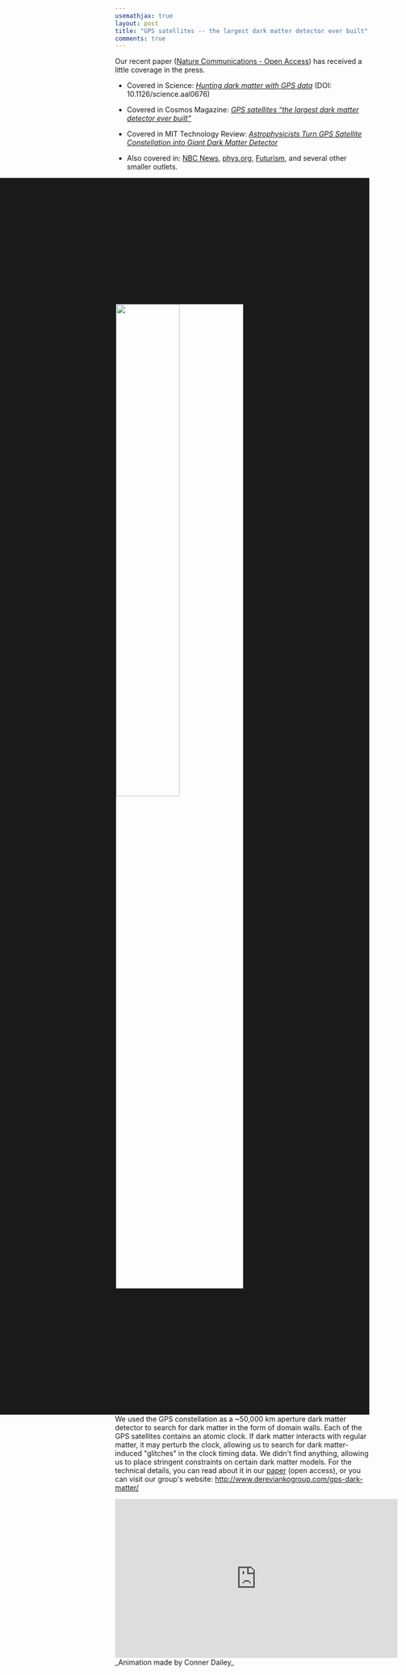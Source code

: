 ```yaml
---
usemathjax: true
layout: post
title: "GPS satellites -- the largest dark matter detector ever built"
comments: true
---
```


Our recent paper ([Nature Communications - Open Access](https://www.nature.com/articles/s41467-017-01440-4)) has received a little coverage in the press.

* Covered in Science: [_Hunting dark matter with GPS data_](https://www.sciencemag.org/news/2017/01/hunting-dark-matter-gps-data) (DOI: 10.1126/science.aal0676)

* Covered in Cosmos Magazine: [_GPS satellites “the largest dark matter detector ever built”_](https://cosmosmagazine.com/space/gps-satellites-the-largest-dark-matter-detector-ever-built)

* Covered in MIT Technology Review: [_Astrophysicists Turn GPS Satellite Constellation into Giant Dark Matter Detector_](https://www.technologyreview.com/s/604326/astrophysicists-turn-gps-satellite-constellation-into-giant-dark-matter-detector/)

* Also covered in: [NBC News](https://www.nbcnews.com/mach/science/search-dark-matter-just-took-big-step-forward-ncna817056),  [phys.org](https://phys.org/news/2017-11-closer-dark-gps-satellite-atomic.html),  [Futurism](https://futurism.com/one-step-closer-dark-matter/), and several other smaller outlets.


<img align="right" width="50%" src="{{ site.baseurl }}/images/GPSdata.png" border="250">

We used the GPS constellation as a ~50,000 km aperture dark matter detector to search for dark matter in the form of domain walls. Each of the GPS satellites contains an atomic clock. If dark matter interacts with regular matter, it may perturb the clock, allowing us to search for dark matter-induced "glitches" in the clock timing data.
We didn't find anything, allowing us to place stringent constraints on certain dark matter models.
For the technical details, you can read about it in our [paper](https://www.nature.com/articles/s41467-017-01440-4) (open access), or you can visit our group's website: <http://www.dereviankogroup.com/gps-dark-matter/>

<iframe width="560" height="315" src="https://www.youtube.com/embed/XOBkbbjMTTI" title="YouTube video player" frameborder="0" allow="accelerometer; autoplay; clipboard-write; encrypted-media; gyroscope; picture-in-picture" allowfullscreen></iframe>
_Animation made by Conner Dailey_
